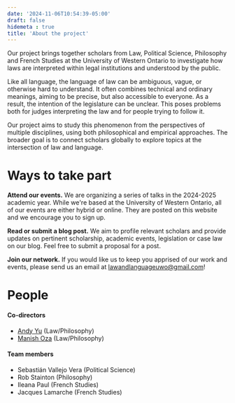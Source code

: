 ```yaml
---
date: '2024-11-06T10:54:39-05:00'
draft: false
hidemeta : true
title: 'About the project'
---
```


Our project brings together scholars from Law, Political Science, Philosophy and French Studies at the University of Western Ontario to investigate how laws are interpreted within legal institutions and understood by the public.

Like all language, the language of law can be ambiguous, vague, or otherwise hard to understand. It often combines technical and ordinary meanings, aiming to be precise, but also accessible to everyone. As a result, the intention of the legislature can be unclear. This poses problems both for judges interpreting the law and for people trying to follow it.

Our project aims to study this phenomenon from the perspectives of multiple disciplines, using both philosophical and empirical approaches. The broader goal is to connect scholars globally to explore topics at the intersection of law and language. 

# Ways to take part
**Attend our events.** We are organizing a series of talks in the 2024-2025 academic year. While we're based at the University of Western Ontario, all of our events are either hybrid or online. They are posted on this website and we encourage you to sign up.

**Read or submit a blog post.** We aim to profile relevant scholars and provide updates on pertinent scholarship, academic events, legislation or case law on our blog. Feel free to submit a proposal for a post.

**Join our network.** If you would like us to keep you apprised of our work and events, please send us an email at <lawandlanguageuwo@gmail.com>! 

# People

#### Co-directors

- [Andy Yu](https://andydfyu.com/) (Law/Philosophy)
- [Manish Oza](http://www.manishoza.ca/) (Law/Philosophy)

#### Team members

- Sebastián Vallejo Vera (Political Science)
- Rob Stainton (Philosophy)
- Ileana Paul (French Studies)
- Jacques Lamarche (French Studies)


      